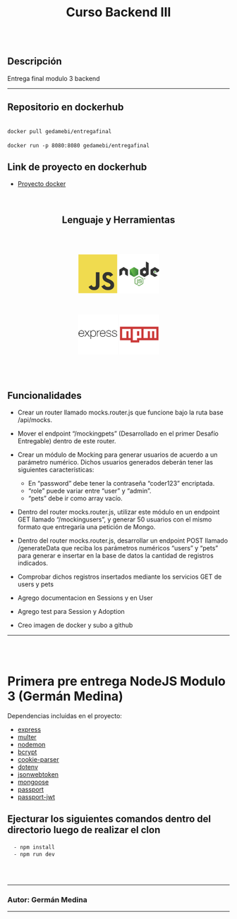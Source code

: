 ﻿<h1 align="center">Curso Backend III</h1><br><br>

## Descripción 
Entrega final modulo 3 backend
***

## Repositorio en dockerhub
```

docker pull gedamebi/entregafinal

docker run -p 8080:8080 gedamebi/entregafinal 

```

## Link de proyecto en dockerhub
- [Proyecto docker](https://hub.docker.com/r/gedamebi/entregafinal)


<br>
<h2 align="center">Lenguaje y Herramientas</h2>
<br><br>
<p align="center"> 
    <a href="https://developer.mozilla.org/en-US/docs/Web/JavaScript" target="_blank"> <img src="https://raw.githubusercontent.com/devicons/devicon/master/icons/javascript/javascript-original.svg" alt="Javascript" width="90" height="90"/></a> 
    <a href="https://nodejs.org/en" target="_blank"> <img src="https://github.com/devicons/devicon/blob/master/icons/nodejs/nodejs-original-wordmark.svg" alt="Boostrap" width="90" height="90"/></a> 
</p>
<br>
<p align="center"> 
    <a href="https://expressjs.com/" target="_blank"> <img src="https://github.com/devicons/devicon/blob/master/icons/express/express-original-wordmark.svg" alt="React" width="90" height="90"/></a>
    <a href="https://www.npmjs.com/" target="_blank"> <img src="https://raw.githubusercontent.com/devicons/devicon/master/icons/npm/npm-original-wordmark.svg" alt="npm" width="90" height="90"/></a>
</p>
<br><br>

## Funcionalidades 

- Crear un router llamado mocks.router.js que funcione bajo la ruta base /api/mocks.

- Mover el endpoint “/mockingpets” (Desarrollado en el primer Desafío Entregable) dentro de este router.

- Crear un módulo de Mocking para generar usuarios de acuerdo a un parámetro numérico. Dichos usuarios generados deberán tener las siguientes características:
    - En “password” debe tener la contraseña “coder123” encriptada.
    - “role” puede variar entre “user” y “admin”.
    - “pets” debe ir como array vacío.
    
- Dentro del router mocks.router.js, utilizar este módulo en un endpoint GET llamado “/mockingusers”, y generar 50 usuarios con el mismo formato que entregaría una petición de Mongo.

- Dentro del router mocks.router.js, desarrollar un endpoint POST llamado /generateData que reciba los parámetros numéricos “users” y “pets” para generar e insertar en la base de datos la cantidad de registros indicados.

- Comprobar dichos registros insertados mediante los servicios GET de users y pets

- Agrego documentacion en Sessions y en User

- Agrego test para Session y Adoption

- Creo imagen de docker y subo a github

***

<br><br>

# Primera pre entrega NodeJS Modulo 3 (Germán Medina)

Dependencias incluidas en el proyecto:

  - [express](https://expressjs.com/)
  - [multer](https://www.npmjs.com/package/multer)
  - [nodemon](https://www.npmjs.com/package/nodemon)
  - [bcrypt](https://www.npmjs.com/package/bcrypt)
  - [cookie-parser](https://www.npmjs.com/package/cookie-parser)
  - [dotenv](https://www.npmjs.com/package/dotenv)
  - [jsonwebtoken](https://www.npmjs.com/package/jsonwebtoken)
  - [mongoose](https://www.npmjs.com/package/mongoose?azure-portal=true)
  - [passport](https://www.npmjs.com/package/passport/v/0.7.0)
  - [passport-jwt](https://www.npmjs.com/package/passport-jwt)


## Ejecturar los siguientes comandos dentro del directorio luego de realizar el clon

```
  - npm install
  - npm run dev
```

<br><br>

---
### Autor: Germán Medina
---